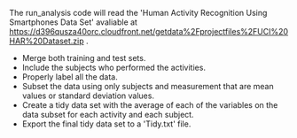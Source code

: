 The run_analysis code will read the 'Human Activity Recognition Using Smartphones Data Set' avaliable at https://d396qusza40orc.cloudfront.net/getdata%2Fprojectfiles%2FUCI%20HAR%20Dataset.zip .

* Merge both training and test sets.
* Include the subjects who performed the activities.
* Properly label all the data.
* Subset the data using only subjects and measurement that are mean values or standard deviation values.
* Create a tidy data set with the average of each of the variables on the data subset for each activity and each subject.
* Export the final tidy data set to a 'Tidy.txt' file.
